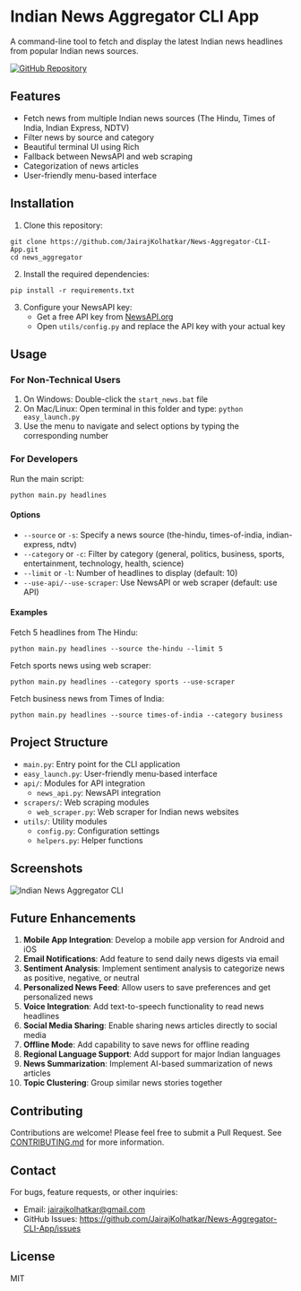 # Indian News Aggregator CLI App

A command-line tool to fetch and display the latest Indian news headlines from popular Indian news sources.

[![GitHub Repository](https://img.shields.io/badge/GitHub-Repository-blue.svg)](https://github.com/JairajKolhatkar/News-Aggregator-CLI-App)

## Features

- Fetch news from multiple Indian news sources (The Hindu, Times of India, Indian Express, NDTV)
- Filter news by source and category
- Beautiful terminal UI using Rich
- Fallback between NewsAPI and web scraping
- Categorization of news articles
- User-friendly menu-based interface

## Installation

1. Clone this repository:
```
git clone https://github.com/JairajKolhatkar/News-Aggregator-CLI-App.git
cd news_aggregator
```

2. Install the required dependencies:
```
pip install -r requirements.txt
```

3. Configure your NewsAPI key:
   - Get a free API key from [NewsAPI.org](https://newsapi.org/)
   - Open `utils/config.py` and replace the API key with your actual key

## Usage

### For Non-Technical Users

1. On Windows: Double-click the `start_news.bat` file
2. On Mac/Linux: Open terminal in this folder and type: `python easy_launch.py`
3. Use the menu to navigate and select options by typing the corresponding number

### For Developers

Run the main script:

```
python main.py headlines
```

#### Options

- `--source` or `-s`: Specify a news source (the-hindu, times-of-india, indian-express, ndtv)
- `--category` or `-c`: Filter by category (general, politics, business, sports, entertainment, technology, health, science)
- `--limit` or `-l`: Number of headlines to display (default: 10)
- `--use-api/--use-scraper`: Use NewsAPI or web scraper (default: use API)

#### Examples

Fetch 5 headlines from The Hindu:
```
python main.py headlines --source the-hindu --limit 5
```

Fetch sports news using web scraper:
```
python main.py headlines --category sports --use-scraper
```

Fetch business news from Times of India:
```
python main.py headlines --source times-of-india --category business
```

## Project Structure

- `main.py`: Entry point for the CLI application
- `easy_launch.py`: User-friendly menu-based interface
- `api/`: Modules for API integration
  - `news_api.py`: NewsAPI integration
- `scrapers/`: Web scraping modules
  - `web_scraper.py`: Web scraper for Indian news websites
- `utils/`: Utility modules
  - `config.py`: Configuration settings
  - `helpers.py`: Helper functions

## Screenshots

![Indian News Aggregator CLI](https://raw.githubusercontent.com/JairajKolhatkar/News-Aggregator-CLI-App/main/screenshots/main_menu.png)

## Future Enhancements

1. **Mobile App Integration**: Develop a mobile app version for Android and iOS
2. **Email Notifications**: Add feature to send daily news digests via email
3. **Sentiment Analysis**: Implement sentiment analysis to categorize news as positive, negative, or neutral
4. **Personalized News Feed**: Allow users to save preferences and get personalized news
5. **Voice Integration**: Add text-to-speech functionality to read news headlines
6. **Social Media Sharing**: Enable sharing news articles directly to social media
7. **Offline Mode**: Add capability to save news for offline reading
8. **Regional Language Support**: Add support for major Indian languages
9. **News Summarization**: Implement AI-based summarization of news articles
10. **Topic Clustering**: Group similar news stories together

## Contributing

Contributions are welcome! Please feel free to submit a Pull Request.
See [CONTRIBUTING.md](CONTRIBUTING.md) for more information.

## Contact

For bugs, feature requests, or other inquiries:
- Email: jairajkolhatkar@gmail.com
- GitHub Issues: https://github.com/JairajKolhatkar/News-Aggregator-CLI-App/issues

## License

MIT



